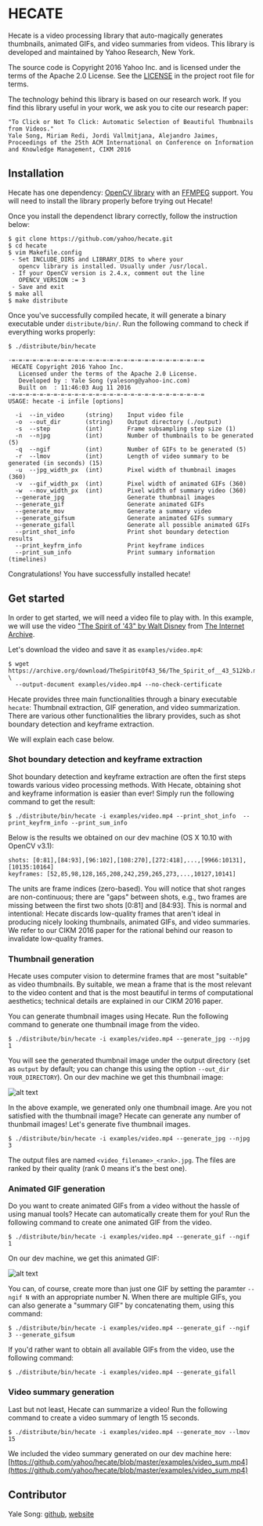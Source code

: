 # HECATE
Hecate is a video processing library that auto-magically generates thumbnails, animated GIFs, and video summaries from videos. This library is developed and maintained by Yahoo Research, New York.

The source code is Copyright 2016 Yahoo Inc. and is licensed under the terms of the Apache 2.0 License. See the [LICENSE](https://github.com/yahoo/hecate/blob/master/LICENSE) in the project root file for terms.

The technology behind this library is based on our research work. If you find this library useful in your work, we ask you to cite our research paper:
```
"To Click or Not To Click: Automatic Selection of Beautiful Thumbnails from Videos."
Yale Song, Miriam Redi, Jordi Vallmitjana, Alejandro Jaimes, 
Proceedings of the 25th ACM International on Conference on Information and Knowledge Management, CIKM 2016
```

## Installation
Hecate has one dependency: [OpenCV library](https://github.com/opencv/opencv) with an [FFMPEG](https://github.com/FFmpeg/FFmpeg) support. You will need to install the library properly before trying out Hecate!

Once you install the dependenct library correctly, follow the instruction below:
```
$ git clone https://github.com/yahoo/hecate.git
$ cd hecate
$ vim Makefile.config
 - Set INCLUDE_DIRS and LIBRARY_DIRS to where your 
   opencv library is installed. Usually under /usr/local.
 - If your OpenCV version is 2.4.x, comment out the line 
   OPENCV_VERSION := 3
 - Save and exit
$ make all
$ make distribute
```

Once you've successfully compiled hecate, it will generate a binary executable under `distribute/bin/`. Run the following command to check if everything works properly:
```
$ ./distribute/bin/hecate

-=-=-=-=-=-=-=-=-=-=-=-=-=-=-=-=-=-=-=-=-=-=-=-=-=-=-=-=
 HECATE Copyright 2016 Yahoo Inc.
   Licensed under the terms of the Apache 2.0 License.
   Developed by : Yale Song (yalesong@yahoo-inc.com)
   Built on  : 11:46:03 Aug 11 2016
-=-=-=-=-=-=-=-=-=-=-=-=-=-=-=-=-=-=-=-=-=-=-=-=-=-=-=-=
USAGE: hecate -i infile [options]

  -i  --in_video      (string)    Input video file
  -o  --out_dir       (string)    Output directory (./output)
  -s  --step          (int)       Frame subsampling step size (1)
  -n  --njpg          (int)       Number of thumbnails to be generated (5)
  -q  --ngif          (int)       Number of GIFs to be generated (5)
  -r  --lmov          (int)       Length of video summary to be generated (in seconds) (15)
  -u  --jpg_width_px  (int)       Pixel width of thumbnail images (360)
  -v  --gif_width_px  (int)       Pixel width of animated GIFs (360)
  -w  --mov_width_px  (int)       Pixel width of summary video (360)
  --generate_jpg                  Generate thumbnail images
  --generate_gif                  Generate animated GIFs
  --generate_mov                  Generate a summary video
  --generate_gifsum               Generate animated GIFs summary
  --generate_gifall               Generate all possible animated GIFs
  --print_shot_info               Print shot boundary detection results
  --print_keyfrm_info             Print keyframe indices
  --print_sum_info                Print summary information (timelines)
```

Congratulations! You have successfully installed hecate!


## Get started
In order to get started, we will need a video file to play with. In this example, we will use the video ["The Spirit of '43" by Walt Disney](https://archive.org/details/TheSpiritOf43_56) from [The Internet Archive](https://archive.org). 

Let's download the video and save it as `examples/video.mp4`:
```
$ wget https://archive.org/download/TheSpiritOf43_56/The_Spirit_of__43_512kb.mp4 \
  --output-document examples/video.mp4 --no-check-certificate
```

Hecate provides three main functionalities through a binary executable `hecate`: Thumbnail extraction, GIF generation, and video summarization. There are various other functionalities the library provides, such as shot boundary detection and keyframe extraction. 

We will explain each case below.

### Shot boundary detection and keyframe extraction
Shot boundary detection and keyframe extraction are often the first steps towards various video processing methods. With Hecate, obtaining shot and keyframe information is easier than ever! Simply run the following command to get the result:
```
$ ./distribute/bin/hecate -i examples/video.mp4 --print_shot_info  --print_keyfrm_info --print_sum_info
```

Below is the results we obtained on our dev machine (OS X 10.10 with OpenCV v3.1):
```
shots: [0:81],[84:93],[96:102],[108:270],[272:418],...,[9966:10131],[10135:10164]
keyframes: [52,85,98,128,165,208,242,259,265,273,...,10127,10141]
```
The units are frame indices (zero-based). You will notice that shot ranges are non-continuous; there are "gaps" between shots, e.g., two frames are missing between the first two shots [0:81] and [84:93]. This is normal and intentional: Hecate discards low-quality frames that aren't ideal in producing nicely looking thumbnails, animated GIFs, and video summaries. We refer to our CIKM 2016 paper for the rational behind our reason to invalidate low-quality frames.

### Thumbnail generation
Hecate uses computer vision to determine frames that are most "suitable" as video thumbnails. By suitable, we mean a frame that is the most relevant to the video content and that is the most beautiful in terms of computational aesthetics; technical details are explained in our CIKM 2016 paper.

You can generate thumbnail images using Hecate. Run the following command to generate one thumbnail image from the video.
```
$ ./distribute/bin/hecate -i examples/video.mp4 --generate_jpg --njpg 1
```
You will see the generated thumbnail image under the output directory (set as `output` by default; you can change this using the option `--out_dir YOUR_DIRECTORY`). On our dev machine we get this thumbnail image:

![alt text](https://github.com/yahoo/hecate/blob/master/examples/video_00.jpg "Hecate Thumbnail Image")

In the above example, we generated only one thumbnail image. Are you not satisfied with the thumbnail image? Hecate can generate any number of thunbmail images! Let's generate five thumbnail images.
```
$ ./distribute/bin/hecate -i examples/video.mp4 --generate_jpg --njpg 3
```

The output files are named `<video_filename>_<rank>.jpg`. The files are ranked by their quality (rank 0 means it's the best one).

### Animated GIF generation
Do you want to create animated GIFs from a video without the hassle of using manual tools? Hecate can automatically create them for you! Run the following command to create one animated GIF from the video.
```
$ ./distribute/bin/hecate -i examples/video.mp4 --generate_gif --ngif 1
```
On our dev machine, we get this animated GIF:

![alt text](https://github.com/yahoo/hecate/blob/master/examples/video_00.gif "Hecate Animated GIF")

You can, of course, create more than just one GIF by setting the paramter `--ngif N` with an appropriate number N. When there are multiple GIFs, you can also generate a "summary GIF" by concatenating them, using this command:
```
$ ./distribute/bin/hecate -i examples/video.mp4 --generate_gif --ngif 3 --generate_gifsum
```

If you'd rather want to obtain all available GIFs from the video, use the following command: 
```
$ ./distribute/bin/hecate -i examples/video.mp4 --generate_gifall
```

### Video summary generation
Last but not least, Hecate can summarize a video! Run the following command to create a video summary of length 15 seconds.
```
$ ./distribute/bin/hecate -i examples/video.mp4 --generate_mov --lmov 15
```
We included the video summary generated on our dev machine here: 
[https://github.com/yahoo/hecate/blob/master/examples/video_sum.mp4](https://github.com/yahoo/hecate/blob/master/examples/video_sum.mp4)


## Contributor

Yale Song: [github](https://github.com/yalesong), [website](http://people.csail.mit.edu/yalesong)
